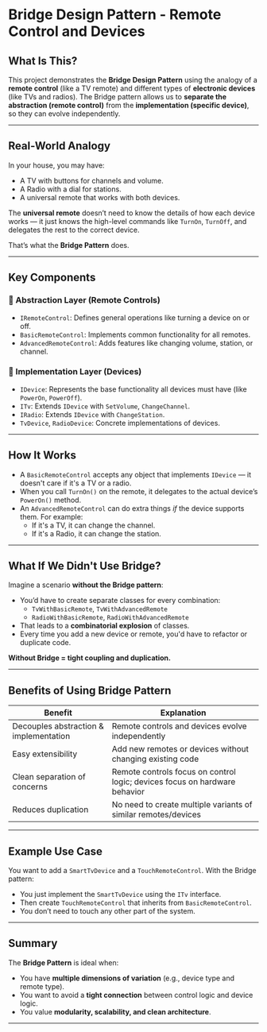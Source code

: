 ﻿# Bridge Design Pattern - Remote Control and Devices

## What Is This?

This project demonstrates the **Bridge Design Pattern** using the analogy of a **remote control** (like a TV remote) and different types of **electronic devices** (like TVs and radios). The Bridge pattern allows us to **separate the abstraction (remote control)** from the **implementation (specific device)**, so they can evolve independently.

---

## Real-World Analogy

In your house, you may have:

- A TV with buttons for channels and volume.
- A Radio with a dial for stations.
- A universal remote that works with both devices.

The **universal remote** doesn’t need to know the details of how each device works — it just knows the high-level commands like `TurnOn`, `TurnOff`, and delegates the rest to the correct device.

That’s what the **Bridge Pattern** does.

---

## Key Components

### 🔹 Abstraction Layer (Remote Controls)
- `IRemoteControl`: Defines general operations like turning a device on or off.
- `BasicRemoteControl`: Implements common functionality for all remotes.
- `AdvancedRemoteControl`: Adds features like changing volume, station, or channel.

### 🔹 Implementation Layer (Devices)
- `IDevice`: Represents the base functionality all devices must have (like `PowerOn`, `PowerOff`).
- `ITv`: Extends `IDevice` with `SetVolume`, `ChangeChannel`.
- `IRadio`: Extends `IDevice` with `ChangeStation`.
- `TvDevice`, `RadioDevice`: Concrete implementations of devices.

---

## How It Works

- A `BasicRemoteControl` accepts any object that implements `IDevice` — it doesn't care if it's a TV or a radio.
- When you call `TurnOn()` on the remote, it delegates to the actual device’s `PowerOn()` method.
- An `AdvancedRemoteControl` can do extra things *if* the device supports them. For example:
  - If it's a TV, it can change the channel.
  - If it's a Radio, it can change the station.

---

##  What If We Didn't Use Bridge?

Imagine a scenario **without the Bridge pattern**:
- You’d have to create separate classes for every combination:
  - `TvWithBasicRemote`, `TvWithAdvancedRemote`
  - `RadioWithBasicRemote`, `RadioWithAdvancedRemote`
- That leads to a **combinatorial explosion** of classes.
- Every time you add a new device or remote, you'd have to refactor or duplicate code.

**Without Bridge = tight coupling and duplication.**

---

## Benefits of Using Bridge Pattern

| Benefit                          | Explanation                                                                 |
|----------------------------------|-----------------------------------------------------------------------------|
| Decouples abstraction & implementation | Remote controls and devices evolve independently                           |
| Easy extensibility             | Add new remotes or devices without changing existing code                   |
| Clean separation of concerns  | Remote controls focus on control logic; devices focus on hardware behavior |
| Reduces duplication           | No need to create multiple variants of similar remotes/devices              |

---

## Example Use Case

You want to add a `SmartTvDevice` and a `TouchRemoteControl`. With the Bridge pattern:
- You just implement the `SmartTvDevice` using the `ITv` interface.
- Then create `TouchRemoteControl` that inherits from `BasicRemoteControl`.
- You don’t need to touch any other part of the system.

---

## Summary

The **Bridge Pattern** is ideal when:
- You have **multiple dimensions of variation** (e.g., device type and remote type).
- You want to avoid a **tight connection** between control logic and device logic.
- You value **modularity, scalability, and clean architecture**.

---
